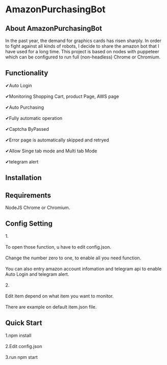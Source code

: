 AmazonPurchasingBot
====
About AmazonPurchasingBot
-------
In the past year, the demand for graphics cards has risen sharply. In order to fight against all kinds of robots, I decide to share the amazon bot that I have used for a long time.
This project is based on nodes with puppeteer which can be configured to run full (non-headless) Chrome or Chromium.

Functionality
-------
✔Auto Login<br>  
✔Monitoring Shopping Cart, product Page, AWS page<br>  
✔Auto Purchasing <br>  
✔Fully automatic operation<br>  
✔Captcha ByPassed<br>  
✔Error page is automatically skipped and retryed<br>  
✔Allow Singe tab mode and Multi tab Mode<br>  
✔telegram alert<br>  

Installation
-------

Requirements
-------
NodeJS Chrome or Chromium.

Config Setting
-------
1.<br>  
To open those function, u have to edit config.json.<br>  
Change the number zero to one, to enable all you need function.<br>  
You can also entry amazon account infomation and telegram api to enable Auto Login and telegram alert.<br>  
2.<br>  
Edit item depend on what item you want to monitor.<br>  
There are example on default item.json file.<br>  

Quick Start
-------
1.npm install<br>  
2.Edit config.json <br>  
3.run npm start<br>  


